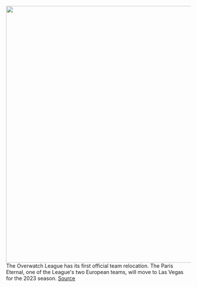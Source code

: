 <img src='https://cdn.vox-cdn.com/thumbor/Um3OK4mZOEWtovg0fuRZNNHsYk0=/0x0:1200x800/1200x800/filters:focal(504x304:696x496)/cdn.vox-cdn.com/uploads/chorus_image/image/70935970/OWL_Press_Asset_BZ66H0.0.jpg' width='700px' /><br/>
The Overwatch League has its first official team relocation. The Paris Eternal, one of the League's two European teams, will move to Las Vegas for the 2023 season.
<a href='https://www.theverge.com/2022/6/2/23151691/overwatch-league-paris-eternal-relocation-las-vegas'> Source <a/>